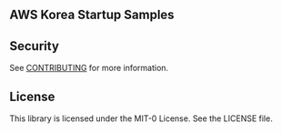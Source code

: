 ## AWS Korea Startup Samples

## Security

See [CONTRIBUTING](CONTRIBUTING.md#security-issue-notifications) for more information.

## License

This library is licensed under the MIT-0 License. See the LICENSE file.
